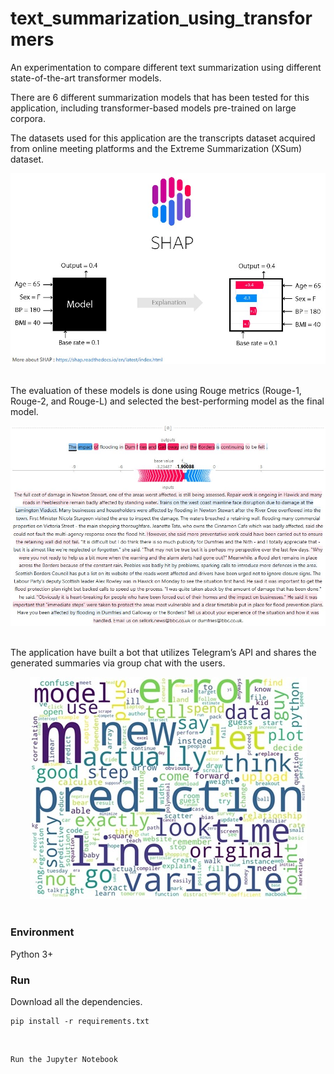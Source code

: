 # text_summarization_using_transformers

An experimentation to compare different text summarization using different state-of-the-art transformer models.

There are 6 different summarization models that has been tested for this application, including transformer-based models pre-trained on large corpora. 

The datasets used for this application are the transcripts dataset acquired from online meeting platforms and the Extreme Summarization (XSum) dataset. 

<div align="center">
  <img src="./outputs/shap.jpg" alt="rouge_merics">
</div>

<br>

The evaluation of these models is done using Rouge metrics (Rouge-1, Rouge-2, and Rouge-L) and selected the best-performing model as the final model. 

<div align="center">
  <img src="./outputs/metrics.jpg" alt="rouge_merics">
</div>

<br>

The application have built a bot that utilizes Telegram’s API and shares the generated summaries via group chat with the users.

<div align="center">
  <img src="./outputs/wordcloud.jpg" alt="Word Cloud" width="443" height="355">
</div>

<br>

### **Environment** 
Python 3+

### Run
    
Download all the dependencies.
    
    pip install -r requirements.txt

<br>

    Run the Jupyter Notebook


